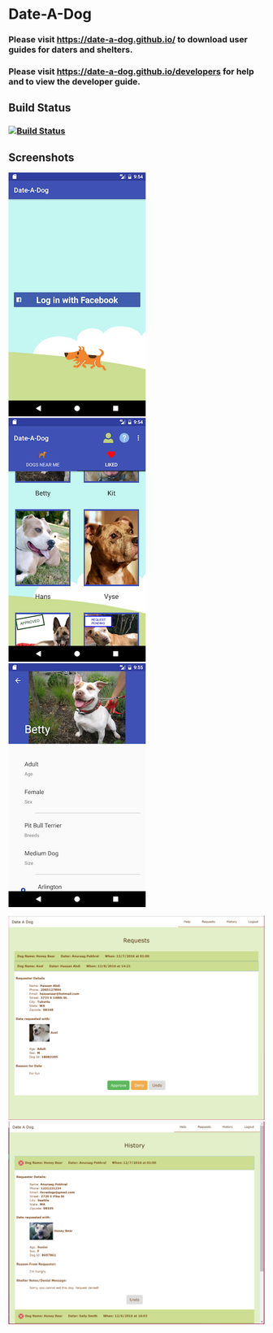 # Date-A-Dog

### Please visit https://date-a-dog.github.io/ to download user guides for daters and shelters.
### Please visit https://date-a-dog.github.io/developers for help and to view the developer guide.

## Build Status
### [![Build Status](https://travis-ci.org/Date-A-Dog/Date-A-Dog.svg?branch=master)](https://travis-ci.org/Date-A-Dog/Date-A-Dog)

## Screenshots
![Android Login](/screenshots/android_login_screen.png)  ![Android Liked Dogs](/screenshots/android_liked_dogs_screen.png)  ![Android Dog Profile](/screenshots/android_dog_profile_screen.png)

![Shelter Requests](/screenshots/shelter_requests.png)  ![Shelter History](/screenshots/shelter_history.png)
